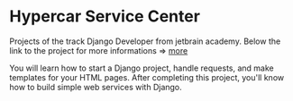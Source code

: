 # Hypercar Service Center

Projects of the track Django Developer from jetbrain academy.
Below the link to the project for more informations => [more](https://hyperskill.org/projects/85)

You will learn how to start a Django project, handle requests, and make templates for your HTML pages. After completing this project, you'll know how to build simple web services with Django.